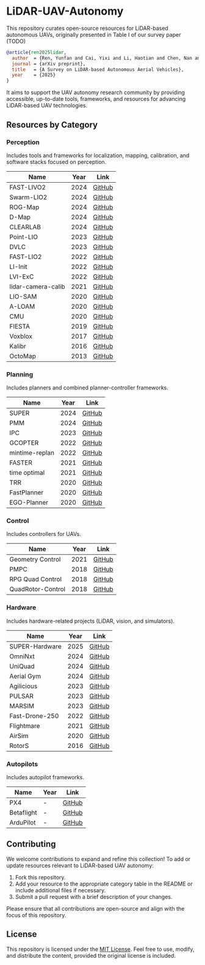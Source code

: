 # LiDAR-UAV-Autonomy

This repository curates open-source resources for LiDAR-based autonomous UAVs, originally presented in Table I of our survey paper (TODO)

```bib
@article{ren2025lidar,
  author  = {Ren, Yunfan and Cai, Yixi and Li, Haotian and Chen, Nan and Zhu, Fangcheng and Yin, Longji and Kong, Fanze and Li, Rundong and Zhang, Fu},
  journal = {arXiv preprint},
  title   = {A Survey on LiDAR-based Autonomous Aerial Vehicles},
  year    = {2025}
}
```

 It aims to support the UAV autonomy research community by providing accessible, up-to-date tools, frameworks, and resources for advancing LiDAR-based UAV technologies.

## Resources by Category

### Perception
Includes tools and frameworks for localization, mapping, calibration, and software stacks focused on perception.

| **Name**           | **Year** | **Link**                                                     |
| ------------------ | -------- | ------------------------------------------------------------ |
| FAST-LIVO2         | 2024     | [GitHub](https://github.com/hku-mars/FAST-LIVO2)             |
| Swarm-LIO2         | 2024     | [GitHub](https://github.com/hku-mars/Swarm-LIO2)             |
| ROG-Map            | 2024     | [GitHub](https://github.com/hku-mars/ROG-Map)                |
| D-Map              | 2024     | [GitHub](https://github.com/hku-mars/D-Map)                  |
| CLEARLAB           | 2024     | [GitHub](https://github.com/Zhefan-Xu/CERLAB-UAV-Autonomy)   |
| Point-LIO          | 2023     | [GitHub](https://github.com/hku-mars/Point-LIO)              |
| DVLC               | 2023     | [GitHub](https://github.com/koide3/direct_visual_lidar_calibration) |
| FAST-LIO2          | 2022     | [GitHub](https://github.com/hku-mars/FAST_LIO)               |
| LI-Init            | 2022     | [GitHub](https://github.com/hku-mars/LiDAR_IMU_Init)         |
| LVI-ExC            | 2022     | [GitHub](https://github.com/peterWon/LVI-ExC)                |
| lidar-camera-calib | 2021     | [GitHub](https://github.com/hku-mars/livox_camera_calib)     |
| LIO-SAM            | 2020     | [GitHub](https://github.com/TixiaoShan/LIO-SAM)              |
| A-LOAM             | 2020     | [GitHub](https://github.com/HKUST-Aerial-Robotics/A-LOAM)    |
| CMU                | 2020     | [GitHub](https://github.com/HongbiaoZ/autonomous_exploration_development_environment) |
| FIESTA             | 2019     | [GitHub](https://github.com/HKUST-Aerial-Robotics/FIESTA)    |
| Voxblox            | 2017     | [GitHub](https://github.com/ethz-asl/voxblox)                |
| Kalibr             | 2016     | [GitHub](https://github.com/ethz-asl/kalibr)                 |
| OctoMap            | 2013     | [GitHub](https://github.com/OctoMap/octomap)                 |

### Planning
Includes planners and combined planner-controller frameworks.

| **Name**       | **Year** | **Link**                                                     |
| -------------- | -------- | ------------------------------------------------------------ |
| SUPER            | 2024     | [GitHub](https://github.com/hku-mars/SUPER)         |
| PMM            | 2024     | [GitHub](https://github.com/ctu-mrs/pmm_uav_planner)         |
| IPC            | 2023     | [GitHub](https://github.com/hku-mars/IPC)                    |
| GCOPTER        | 2022     | [GitHub](https://github.com/ZJU-FAST-Lab/GCOPTER)            |
| mintime-replan | 2022     | [GitHub](https://github.com/uzh-rpg/sb_min_time_quadrotor_planning) |
| FASTER         | 2021     | [GitHub](https://github.com/mit-acl/faster)                  |
| time optimal   | 2021     | [GitHub](https://github.com/uzh-rpg/rpg_time_optimal)        |
| TRR            | 2020     | [GitHub](https://github.com/HKUST-Aerial-Robotics/Teach-Repeat-Replan) |
| FastPlanner    | 2020     | [GitHub](https://github.com/HKUST-Aerial-Robotics/Fast-Planner) |
| EGO-Planner    | 2020     | [GitHub](https://github.com/ZJU-FAST-Lab/ego-planner)        |

### Control
Includes controllers for UAVs.

| **Name**          | **Year** | **Link**                                                     |
| ----------------- | -------- | ------------------------------------------------------------ |
| Geometry Control  | 2021     | [GitHub](https://github.com/yorgoon/minimum-snap-geometric-control) |
| PMPC              | 2018     | [GitHub](https://github.com/uzh-rpg/rpg_mpc)                 |
| RPG Quad Control  | 2018     | [GitHub](https://github.com/uzh-rpg/rpg_quadrotor_control)   |
| QuadRotor-Control | 2018     | [GitHub](https://github.com/srikantrao/QuadRotor-Control)    |

### Hardware
Includes hardware-related projects (LiDAR, vision, and simulators).

| **Name**       | **Year** | **Link**                                                   |
| -------------- | -------- | ---------------------------------------------------------- |
| SUPER-Hardware        | 2025     | [GitHub](https://github.com/hku-mars/SUPER-Hardware) |
| OmniNxt        | 2024     | [GitHub](https://github.com/HKUST-Aerial-Robotics/OmniNxt) |
| UniQuad        | 2024     | [GitHub](https://github.com/HKUST-Aerial-Robotics/UniQuad) |
| Aerial Gym     | 2024     | [GitHub](https://github.com/ntnu-arl/aerial_gym_simulator) |
| Agilicious     | 2023     | [GitHub](https://github.com/uzh-rpg/agilicious)            |
| PULSAR         | 2023     | [GitHub](https://github.com/hku-mars/PULSAR)               |
| MARSIM         | 2023     | [GitHub](https://github.com/hku-mars/MARSIM)               |
| Fast-Drone-250 | 2022     | [GitHub](https://github.com/ZJU-FAST-Lab/Fast-Drone-250)   |
| Flightmare     | 2021     | [GitHub](https://github.com/uzh-rpg/flightmare)            |
| AirSim         | 2020     | [GitHub](https://microsoft.github.io/AirSim/)              |
| RotorS         | 2016     | [GitHub](https://github.com/ethz-asl/rotors_simulator)     |

### Autopilots
Includes autopilot frameworks.

| **Name**   | **Year** | **Link**                                           |
| ---------- | -------- | -------------------------------------------------- |
| PX4        | -        | [GitHub](https://github.com/PX4)                   |
| Betaflight | -        | [GitHub](https://github.com/betaflight/betaflight) |
| ArduPilot  | -        | [GitHub](https://github.com/ArduPilot/ardupilot)   |

## Contributing

We welcome contributions to expand and refine this collection! To add or update resources relevant to LiDAR-based UAV autonomy:
1. Fork this repository.
2. Add your resource to the appropriate category table in the README or include additional files if necessary.
3. Submit a pull request with a brief description of your changes.

Please ensure that all contributions are open-source and align with the focus of this repository.

## License

This repository is licensed under the [MIT License](LICENSE). Feel free to use, modify, and distribute the content, provided the original license is included.